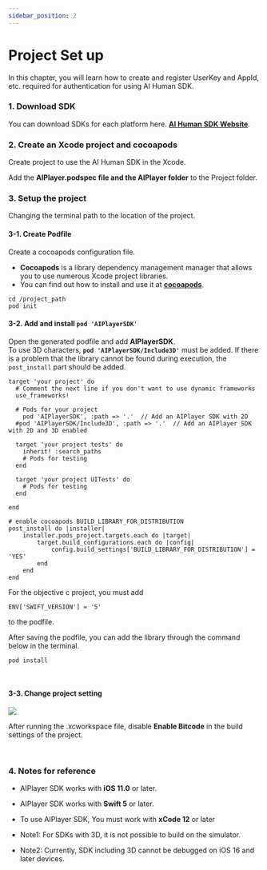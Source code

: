 ```yaml
---
sidebar_position: 2
---
```


# Project Set up

In this chapter, you will learn how to create and register UserKey and AppId, etc. required for authentication for using AI Human SDK.

### 1. Download SDK

You can download SDKs for each platform here. **[AI Human SDK Website](https://aihuman.aistudios.com)**.

### 2. Create an Xcode project and cocoapods

Create project to use the AI Human SDK in the Xcode.

Add the **AIPlayer.podspec file and the AIPlayer folder** to the Project folder.

### 3. Setup the project

Changing the terminal path to the location of the project.

#### 3-1. Create Podfile

Create a cocoapods configuration file.

- **Cocoapods** is a library dependency management manager that allows you to use numerous Xcode project libraries.
- You can find out how to install and use it at **[cocoapods](https://cocoapods.org)**.

```console
cd /project_path
pod init
```

#### 3-2. Add and install `pod 'AIPlayerSDK'`

Open the generated podfile and add **AIPlayerSDK**. <br/>
To use 3D characters, **`pod 'AIPlayerSDK/Include3D'`** must be added.
If there is a problem that the library cannot be found during execution, the `post_install` part should be added.

```console
target 'your project' do
  # Comment the next line if you don't want to use dynamic frameworks
  use_frameworks!

  # Pods for your project
	pod 'AIPlayerSDK', :path => '.'  // Add an AIPlayer SDK with 2D
  #pod 'AIPlayerSDK/Include3D', :path => '.'  // Add an AIPlayer SDK with 2D and 3D enabled

  target 'your project tests' do
    inherit! :search_paths
    # Pods for testing
  end

  target 'your project UITests' do
    # Pods for testing
  end

end

# enable cocoapods BUILD_LIBRARY_FOR_DISTRIBUTION
post_install do |installer|
    installer.pods_project.targets.each do |target|
        target.build_configurations.each do |config|
            config.build_settings['BUILD_LIBRARY_FOR_DISTRIBUTION'] = 'YES'
        end
    end
end
```

For the objective c project, you must add

```
ENV['SWIFT_VERSION'] = '5'
```

to the podfile.

After saving the podfile, you can add the library through the command below in the terminal.

```
pod install
```

<br/>

#### 3-3. Change project setting

<img src="/img/aihuman/ios/aisample_disable_bitcode.png" /> <br/>

After running the .xcworkspace file, disable **Enable Bitcode** in the build settings of the project.

<br/>

### 4. Notes for reference

- AIPlayer SDK works with **iOS 11.0** or later.

- AIPlayer SDK works with **Swift 5** or later.

- To use AIPlayer SDK, You must work with **xCode 12** or later

- Note1: For SDKs with 3D, it is not possible to build on the simulator.

- Note2: Currently, SDK including 3D cannot be debugged on iOS 16 and later devices.

<br/>
